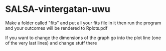 # SALSA-vintergatan-uwu
 
Make a folder called "fits" and put all your fits file in it
then run the program and your outcomes will be rendered to Rplots.pdf

If you want to change the dimensions of the graph go into the plot line (one of the very last lines) and change stuff there
